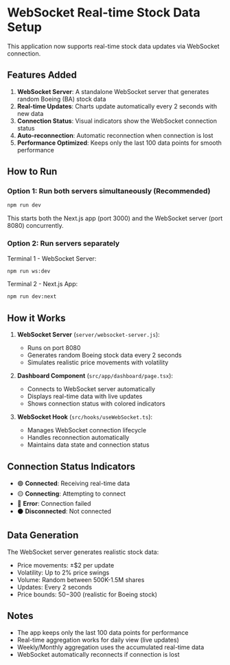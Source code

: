 # WebSocket Real-time Stock Data Setup

This application now supports real-time stock data updates via WebSocket connection.

## Features Added

1. **WebSocket Server**: A standalone WebSocket server that generates random Boeing (BA) stock data
2. **Real-time Updates**: Charts update automatically every 2 seconds with new data
3. **Connection Status**: Visual indicators show the WebSocket connection status
4. **Auto-reconnection**: Automatic reconnection when connection is lost
5. **Performance Optimized**: Keeps only the last 100 data points for smooth performance

## How to Run

### Option 1: Run both servers simultaneously (Recommended)
```bash
npm run dev
```
This starts both the Next.js app (port 3000) and the WebSocket server (port 8080) concurrently.

### Option 2: Run servers separately
Terminal 1 - WebSocket Server:
```bash
npm run ws:dev
```

Terminal 2 - Next.js App:
```bash
npm run dev:next
```

## How it Works

1. **WebSocket Server** (`server/websocket-server.js`):
   - Runs on port 8080
   - Generates random Boeing stock data every 2 seconds
   - Simulates realistic price movements with volatility

2. **Dashboard Component** (`src/app/dashboard/page.tsx`):
   - Connects to WebSocket server automatically
   - Displays real-time data with live updates
   - Shows connection status with colored indicators

3. **WebSocket Hook** (`src/hooks/useWebSocket.ts`):
   - Manages WebSocket connection lifecycle
   - Handles reconnection automatically
   - Maintains data state and connection status

## Connection Status Indicators

- 🟢 **Connected**: Receiving real-time data
- 🟡 **Connecting**: Attempting to connect
- 🔴 **Error**: Connection failed
- ⚫ **Disconnected**: Not connected

## Data Generation

The WebSocket server generates realistic stock data:
- Price movements: ±$2 per update
- Volatility: Up to 2% price swings
- Volume: Random between 500K-1.5M shares
- Updates: Every 2 seconds
- Price bounds: $50-$300 (realistic for Boeing stock)

## Notes

- The app keeps only the last 100 data points for performance
- Real-time aggregation works for daily view (live updates)
- Weekly/Monthly aggregation uses the accumulated real-time data
- WebSocket automatically reconnects if connection is lost
